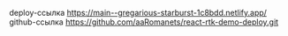 deploy-ссылка https://main--gregarious-starburst-1c8bdd.netlify.app/
github-ссылка https://github.com/aaRomanets/react-rtk-demo-deploy.git